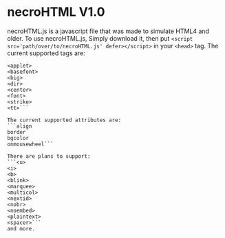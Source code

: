 # necroHTML V1.0
necroHTML.js is a javascript file that was made to simulate HTML4 and older.
To use necroHTML.js, Simply download it, then put `<script src='path/over/to/necroHTML.js' defer></script>` in your `<head>` tag.
The current supported tags are:
```<acronym>
<applet>
<basefont>
<big>
<dir>
<center>
<font>
<strike>
<tt>```

The current supported attributes are:
```align
border
bgcolor
onmousewheel```

There are plans to support:
```<u>
<i>
<b>
<blink>
<marquee>
<multicol>
<nextid>
<nobr>
<noembed>
<plaintext>
<spacer>```
and more.
